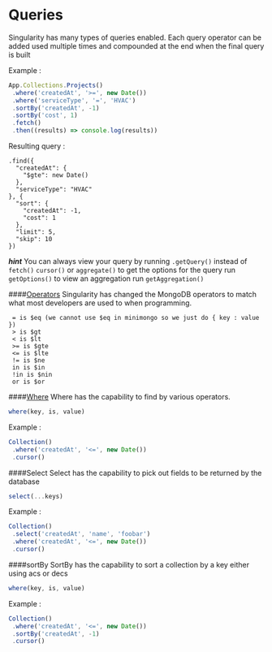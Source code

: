 # Queries

Singularity has many types of queries enabled. Each query operator can be added used multiple times and compounded at the end when the final query is built

Example :

```js
App.Collections.Projects()
 .where('createdAt', '>=', new Date())
 .where('serviceType', '=', 'HVAC')
 .sortBy('createdAt', -1)
 .sortBy('cost', 1)
 .fetch()
 .then((results) => console.log(results))
```

Resulting query :
```
.find({
  "createdAt": {
    "$gte": new Date()
  },
  "serviceType": "HVAC"
}, {
  "sort": {
    "createdAt": -1,
    "cost": 1
  },
  "limit": 5,
  "skip": 10
})
```

***hint***
You can always view your query by running `.getQuery()` instead of `fetch()` `cursor()` or `aggregate()` to get the options for the query run `getOptions()` to view an aggregation run `getAggregation()`

####[Operators](./operators.md)
Singularity has changed the MongoDB operators to match what most developers are used to when programming.

```
 = is $eq (we cannot use $eq in minimongo so we just do { key : value })
 > is $gt
 < is $lt
 >= is $gte
 <= is $lte
 != is $ne
 in is $in
 !in is $nin
 or is $or
```

####[Where](./where.md)
Where has the capability to find by various operators.

```js
where(key, is, value)
```

Example :

```js
Collection()
 .where('createdAt', '<=', new Date())
 .cursor()
```

####Select
Select has the capability to pick out fields to be returned by the database

```js
select(...keys)
```

Example :

```js
Collection()
 .select('createdAt', 'name', 'foobar')
 .where('createdAt', '<=', new Date())
 .cursor()
```

####sortBy
SortBy has the capability to sort a collection by a key either using acs or decs

```js
where(key, is, value)
```

Example :

```js
Collection()
 .where('createdAt', '<=', new Date())
 .sortBy('createdAt', -1)
 .cursor()
```
